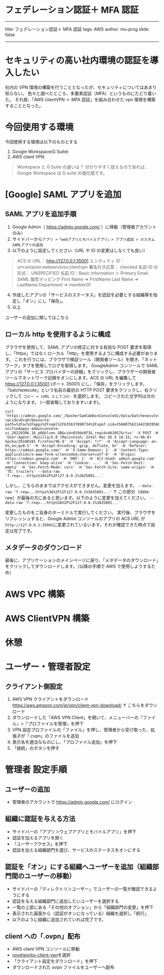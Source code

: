 # フェデレーション認証＋ MFA 認証

---

title: フェデレーション認証＋ MFA 認証
tags: AWS
author: mu-prog
slide: false

---

# セキュリティの高い社内環境の認証を導入したい

社内の VPN 環境の構築を行うこととなったが、セキュリティについてはあまり知らない。
色々と調べたところ、多要素認証（MFA）というものにたどり着いた。
それ故、「AWS clientVPN ＋ MFA 認証」を組み合わせた vpn 環境を構築することとなった。

# 今回使用する環境

今回使用する環境は以下のものとする

1. Google Workspace(G Suite)
2. AWS client VPN

> Workspace と G Suite の違いは？
> 分かりやすく捉えるのであれば、Google Workspace は G suite の強化版です。

# [Google] SAML アプリを追加

## SAML アプリを追加手順

1. Google Admin（ https://admin.google.com/ ）に移動（管理者アカウントのみ）
2. サイドバーから`アプリ >「webアプリとモバイルアプリ」> アプリ追加 > カスタムSAMLアプリの追加`
3. 以下のように設定してください（URL や ID の変更はしなくても良い）

> ACS の URL： http://127.0.0.1:35001
> エンティティ ID： urn:amazon:webservices:clientvpn
> 署名付き応答： checked
> 名前 ID の形式： UNSPECIFIED
> 名前 ID：Basic Information ＞ Primary Email
> SAML 属性マッピング
> First Name => FirstName
> Last Name => LastName
> Department => memberOf

4. 作成したアプリの「サービスのステータス」を認証を必要とする組織等を指定し「オン」にし「保存」。
5. 以上

ユーザーの追加に関してはこちら

## ローカル http を使用するように構成

ブラウザを使用して、SAML アプリの修正に対する有効な POST 要求を取得し、「https」ではなくローカル「http」を使用するように構成する必要があります。
これを行うには、ブラウザで検証ツール（開発者ツール）を開き、「ネットワーク」タブを使用してログを取得します。
GoogleAdmin コンソールで SAML アプリの「サービス プロバイダーの詳細」をクリックし、ブラウザーの開発者ツールでネットワーク記録をオンにします。ACS の URL を編集して https://127.0.0.1:35001 (ポート 35001) にし、「保存」をクリックします。
「batchexecute」という名前の最初の HTTP POST 要求をクリックし、右クリックして `コピー > cURL としてコピ-` を選択します。 コピーされた文字列は次のようになります。 (一部省略しておりますいます)。

```
curl 'https://admin.google.com/_/DasherSamlAdminConsoleUi/data/batchexecute?rpcids=DcqUrb&source-path=%2Fac%2Fapps%2Fsaml%2F635637890734%2Fsp&f.sid=3568075621442303950&bl=boq_dasher-unifiedapps-adminconsole-ui_20220306.16_p0&hl=en_GB&cid=019do8f3&_reqid=463957&rt=c' -X POST -H 'User-Agent: Mozilla/5.0 (Macintosh; Intel Mac OS X 10.15; rv:96.0) Gecko/20100101 Firefox/96.0' -H 'Accept: */*' -H 'Accept-Language: en-US,en;q=0.5' -H 'Accept-Encoding: gzip, deflate, br' -H 'Referer: https://admin.google.com/' -H 'X-Same-Domain: 1' -H 'Content-Type: application/x-www-form-urlencoded;charset=utf-8' -H 'Origin: https://admin.google.com' -H 'DNT: 1' -H 'Alt-Used: admin.google.com' -H 'Connection: keep-alive' -H 'Cookie: ...' -H 'Sec-Fetch-Dest: empty' -H 'Sec-Fetch-Mode: cors' -H 'Sec-Fetch-Site: same-origin' -H 'TE: trailers' --data-raw 'f.req=...https%3A%2F%2F127.0.0.1%3A35001...'
```

しかし、こちらのままではアクセスができません。変更を加えます。
`--data-raw 'f.req=...https%3A%2F%2F127.0.0.1%3A35001...'`
↑ この部分（data-raw）が最後の方にあると思います。以下のように変更を加えてください。
`--data-raw 'f.req=...http%3A%2F%2F127.0.0.1%3A35001...'`

変更したものをご自身のターミナルで実行してください。
実行後、ブラウザをリフレッシュすると、Google Admin コンソールのアプリの ACS URL が`http://127.0.0.1:35001`に変更されているいます。それが確認できた時点で設定は完了です。

## メタデータのダウンロード

最後に、アプリケーションのメインページに戻り、「メタデータのダウンロード」をクリックしてダウンロードします。（以降の手順で AWS で使用しようするため）

# AWS VPC 構築

# AWS ClientVPN 構築

# 休憩

# ユーザー・管理者設定

## クライアント側設定

1. AWS VPN クライアントをダウンロード
   https://aws.amazon.com/jp/vpn/client-vpn-download/
   ↑ こちらをダウンロード
2. ダウンロードした「AWS VPN Client」を開いて、メニューバーの『ファイル』>『プロファイルを管理』を押下
3. VPN 設定プロファイルの「ファイル」を押し、管理者から受け取った、拡張子が「.cvpn」のファイルを追加
4. 表示名を適当なものにし、「プロファイル追加」を押下
5. 「接続」のボタンを押す

# 管理者 設定手順

## ユーザーの追加

- 管理者のアカウントで https://admin.google.com/ にログイン

## 組織に認証を与える方法

- サイドバーの「アプリ＞ウェブアプリとモバイルアプリ」を押下
- 認証を加えるアプリを開く
- 「ユーザーアクセス」を押下
- 認証を加える組織部門を選び、サービスのステータスをオンにする

## 認証を「オン」にする組織へユーザーを追加（組織部門間のユーザーの移動）

- サイドバーの「ディレクトリ＞ユーザー」でユーザーの一覧が確認できるようにする
- 認証を与える組織部門に追加したいユーザーを選択する
- 一覧の上部にある「その他のオプション」から「組織部門の変更」を押下
- 表示された画面から（認証がオンになっている）組織を選択し「続行」
- 以下のように組織に追加されていれば完了です。

## client への「.ovpn」配布

- AWS client VPN コンソールに移動
- [novelworks-client-vpn](https://ap-northeast-1.console.aws.amazon.com/vpc/home?region=ap-northeast-1#ClientVPNEndpointDetails:clientVpnEndpointId=cvpn-endpoint-0a1958615a120ddab)を選択
- 「クライアント設定をダウンロード」を押下
- ダウンロードされた ovpn ファイルをユーザーへ配布

